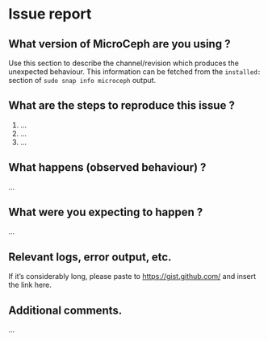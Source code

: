 # Issue report

## What version of MicroCeph are you using ?

Use this section to describe the channel/revision which produces the unexpected behaviour.
This information can be fetched from the `installed:` section of `sudo snap info microceph` output.

## What are the steps to reproduce this issue ?

1. …
2. …
3. …

## What happens (observed behaviour) ?

…

## What were you expecting to happen ?

…

## Relevant logs, error output, etc.

If it’s considerably long, please paste to https://gist.github.com/ and insert the link here.

## Additional comments.

…
